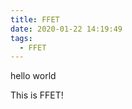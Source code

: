 ```yaml
---
title: FFET
date: 2020-01-22 14:19:49
tags:
  - FFET
---
```


hello world

<!--more-->

This is FFET!
